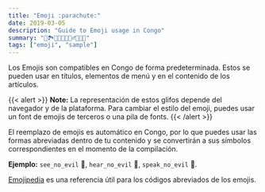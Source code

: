 ```yaml
---
title: "Emoji :parachute:"
date: 2019-03-05
description: "Guide to Emoji usage in Congo"
summary: "📖🏞️🧗🏽🐉🧙🏽‍♂️🧚🏽👸"
tags: ["emoji", "sample"]
---
```


Los Emojis son compatibles en Congo de forma predeterminada. Estos se pueden usar en títulos, elementos de menú y en el contenido de los artículos.

{{< alert >}}
**Note:** La representación de estos glifos depende del navegador y de la plataforma. Para cambiar el estilo del emoji, puedes usar un font de emojis de terceros o una pila de fonts.
{{< /alert >}}

El reemplazo de emojis es automático en Congo, por lo que puedes usar las formas abreviadas dentro de tu contenido y se convertirán a sus símbolos correspondientes en el momento de la compilación.

**Ejemplo:** `see_no_evil` :see_no_evil:, `hear_no_evil` :hear_no_evil:, `speak_no_evil` :speak_no_evil:.

[Emojipedia](https://emojipedia.org/) es una referencia útil para los códigos abreviados de los emojis.
